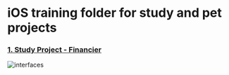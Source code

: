 # iOS training folder for study and pet projects

### [1. Study Project - Financier](https://github.com/astat-narek/iOS/tree/main/01%20Financier/Financier)

![interfaces](https://user-images.githubusercontent.com/62169821/163680440-02edf4fe-d6da-4e7d-a8b9-4d58d425ba55.png)
